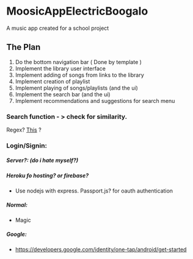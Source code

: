 # MoosicAppElectricBoogalo

A music app created for a school project


## The Plan
1. Do the bottom navigation bar ( Done by template )
2. Implement the library user interface
3. Implement adding of songs from links to the library
4. Implement creation of playlist
5. Implement playing of songs/playlists (and the ui)
6. Implement the search bar (and the ui)
7. Implement recommendations and suggestions for search menu

### Search function - > check for similarity.
Regex? [This](https://github.com/tdebatty/java-string-similarity) ?

### Login/Signin:
##### Server?: (do i hate myself?)
##### Heroku fo hosting? or firebase?
 - Use nodejs with express. Passport.js? for oauth authentication
##### Normal:
 - Magic
##### Google:
 - https://developers.google.com/identity/one-tap/android/get-started
